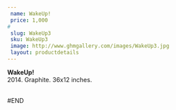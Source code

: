 ```yaml
---
 name: WakeUp!
 price: 1,000
#
 slug: WakeUp3
 sku: WakeUp3
 image: http://www.ghmgallery.com/images/WakeUp3.jpg
 layout: productdetails
---
```

<strong>WakeUp!</strong><br />
 2014. Graphite. 36x12 inches.<br />
 <br />
 
 
 
 
#END